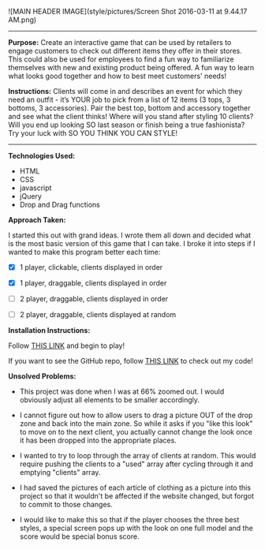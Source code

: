 
 ![MAIN HEADER IMAGE](style/pictures/Screen Shot 2016-03-11 at 9.44.17 AM.png)

 *******************************************************

 **Purpose:** Create an interactive game that can be used by retailers to engage customers to check out different items they offer in their stores. This could also be used for employees to find a fun way to familiarize themselves with new and existing product being offered. A fun way to learn what looks good together and how to best meet customers' needs!

 **Instructions:** Clients will come in and describes an event for which they need an outfit - it’s YOUR job to pick from a list of 12 items (3 tops, 3 bottoms, 3 accessories). Pair the best top, bottom and accessory together and see what the client thinks! Where will you stand after styling 10 clients? Will you end up looking SO last season or finish being a true fashionista? Try your luck with SO YOU THINK YOU CAN STYLE!

 *******************************************************

 **Technologies Used:**
 - HTML
 - CSS
 - javascript
 - jQuery
 - Drop and Drag functions


 **Approach Taken:**

 I started this out with grand ideas. I wrote them all down and decided what is the most basic version of this game that I can take. I broke it into steps if I wanted to make this program better each time:

 - [x] 1 player, clickable, clients displayed in order
 - [x] 1 player, draggable, clients displayed in order
 - [ ] 2 player, draggable, clients displayed in order
 - [ ] 2 player, draggable, clients displayed at random



 **Installation Instructions:**

 Follow <a href="http://wileysb88.github.io/project_1/">THIS LINK</a> and begin to play!

 If you want to see the GitHub repo, follow <a href="https://github.com/wileysb88/project_1">THIS LINK</a> to check out my code!



 **Unsolved Problems:**

- This project was done when I was at 66% zoomed out. I would obviously adjust all elements to be smaller accordingly.

- I cannot figure out how to allow users to drag a picture OUT of the drop zone and back into the main zone. So while it asks if you "like this look" to move on to the next client, you actually cannot change the look once it has been dropped into the appropriate places.

- I wanted to try to loop through the array of clients at random. This would require pushing the clients to a "used" array after cycling through it and emptying "clients" array.

- I had saved the pictures of each article of clothing as a picture into this project so that it wouldn't be affected if the website changed, but forgot to commit to those changes.

- I would like to make this so that if the player chooses the three best styles, a special screen pops up with the look on one full model and the score would be special bonus score.
